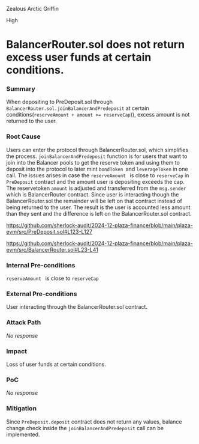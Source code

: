 Zealous Arctic Griffin

High

# BalancerRouter.sol does not return excess user funds at certain conditions.

### Summary

When depositing to PreDeposit.sol through ```BalancerRouter.sol.joinBalancerAndPredeposit``` at certain conditions(```reserveAmount + amount >= reserveCap```)), excess amount is not returned to the user.

### Root Cause

Users can enter the protocol through BalancerRouter.sol, which simplifies the process. ```joinBalancerAndPredeposit``` function is for users that want to  join into the Balancer pools to get the reserve token and using them to deposit into the protocol to later mint `bondToken `and `leverageToken` in one call. 
The issues arises in  case the `reserveAmount ` is close to `reserveCap` in `PreDeposit` contract and the amount user is depositing exceeds the cap. The reservetoken  ```amount```  is adjusted and transferred from the `msg.sender` which is BalancerRouter contract. Since user is interacting though the BalancerRouter.sol the remainder will be left on that contract instead of being returned to the user. The result is the user is accounted less amount than they sent and the difference is left on the BalancerRouter.sol contract.


https://github.com/sherlock-audit/2024-12-plaza-finance/blob/main/plaza-evm/src/PreDeposit.sol#L123-L127

https://github.com/sherlock-audit/2024-12-plaza-finance/blob/main/plaza-evm/src/BalancerRouter.sol#L23-L41


### Internal Pre-conditions

`reserveAmount ` is close to `reserveCap`

### External Pre-conditions

User interacting through the BalancerRouter.sol contract. 

### Attack Path

_No response_

### Impact

Loss of user funds at certain conditions.

### PoC

_No response_

### Mitigation

Since `PreDeposit.deposit` contract does not return any values, balance change check inside the `joinBalancerAndPredeposit` call can be implemented.